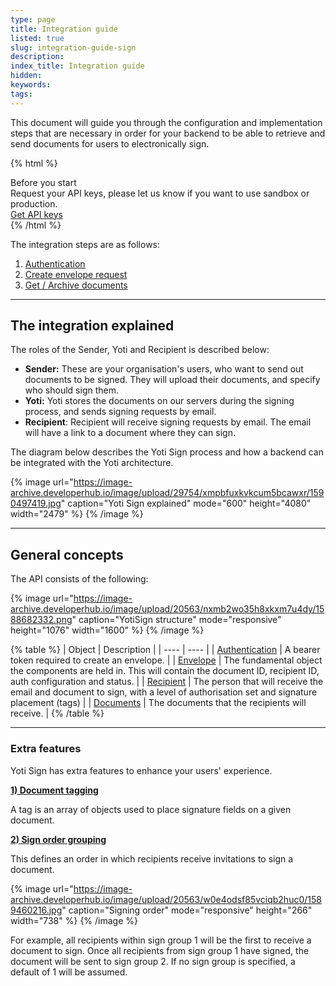 ```yaml
---
type: page
title: Integration guide
listed: true
slug: integration-guide-sign
description: 
index_title: Integration guide
hidden: 
keywords: 
tags: 
---
```


This document will guide you through the configuration and implementation steps that are necessary in order for your backend to be able to retrieve and send documents for users to electronically sign.

{% html %}
<div class="alert-BYS">
   <div class="alert-title" id="BYS">
      Before you start
   </div>
   <div class="alert-text" >
      Request your API keys, please let us know if you want to use sandbox or production. 
   </div>
   <div class="alert-links"> 
         <a href="https://www.yotisign.com/app/contact-us/">Get API keys</a>
   </div>
</div>
{% /html %}

The integration steps are as follows:

1. [Authentication](https://developers.yoti.com/yoti/authentication)
2. [Create envelope request](https://developers.yoti.com/yoti/create-an-envelope-request)
3. [Get / Archive documents](https://developers.yoti.com/yoti/recipients)

---

## The integration explained

The roles of the Sender, Yoti and Recipient is described below:

- **Sender:** These are your organisation's users, who want to send out documents to be signed. They will upload their documents, and specify who should sign them.
- **Yoti:** Yoti stores the documents on our servers during the signing process, and sends signing requests by email.
- **Recipient**: Recipient will receive signing requests by email. The email will have a link to a document where they can sign.

The diagram below describes the Yoti Sign process and how a backend can be integrated with the Yoti architecture.

{% image url="https://image-archive.developerhub.io/image/upload/29754/xmpbfuxkvkcum5bcawxr/1590497419.jpg" caption="Yoti Sign explained" mode="600" height="4080" width="2479" %}
{% /image %}

---

## General concepts

The API consists of the following:

{% image url="https://image-archive.developerhub.io/image/upload/20563/nxmb2wo35h8xkxm7u4dy/1588682332.png" caption="YotiSign structure" mode="responsive" height="1076" width="1600" %}
{% /image %}

{% table %}
| Object | Description | 
| ---- | ---- | 
| [Authentication](https://developers.yoti.com/yoti/authentication) | A bearer token required to create an envelope. | 
| [Envelope](https://developers.yoti.com/yoti/create-an-envelope-request#what-is-an-envelope) | The fundamental object the components are held in. This will contain the document ID, recipient ID, auth configuration and status. | 
| [Recipient](https://developers.yoti.com/yoti/create-an-envelope-request#recipient-object) | The person that will receive the email and document to sign, with a level of authorisation set and signature placement (tags) | 
| [Documents](https://developers.yoti.com/yoti/create-an-envelope-request#file-object) | The documents that the recipients will receive. | 
{% /table %}

---

### Extra features

Yoti Sign has extra features to enhance your users' experience. 

**[1) Document tagging](https://developers.yoti.com/yoti/create-an-envelope-request#recipient-object)**

A tag is an array of objects used to place signature fields on a given document. 

**[2) Sign order grouping](https://developers.yoti.com/yoti/create-an-envelope-request#recipient-object)**

This defines an order in which recipients receive invitations to sign a document. 

{% image url="https://image-archive.developerhub.io/image/upload/20563/w0e4odsf85vciqb2huc0/1589460216.jpg" caption="Signing order" mode="responsive" height="266" width="738" %}
{% /image %}

For example, all recipients within sign group 1 will be the first to receive a document to sign. Once all recipients from sign group 1 have signed, the document will be sent to sign group 2. If no sign group is specified, a default of 1 will be assumed.